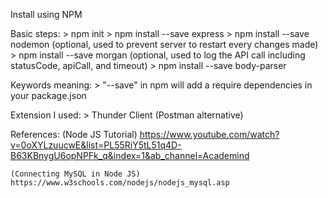 Install using NPM

Basic steps: 
    > npm init
    > npm install --save express
    > npm install --save nodemon (optional, used to prevent server to restart every changes made)
    > npm install --save morgan (optional, used to log the API call including statusCode, apiCall, and timeout)
    > npm install --save body-parser


Keywords meaning:
    > "--save" in npm will add a require dependencies in your package.json


Extension I used:
    > Thunder Client (Postman alternative)


References:
    (Node JS Tutorial)
    https://www.youtube.com/watch?v=0oXYLzuucwE&list=PL55RiY5tL51q4D-B63KBnygU6opNPFk_q&index=1&ab_channel=Academind

    (Connecting MySQL in Node JS)
    https://www.w3schools.com/nodejs/nodejs_mysql.asp